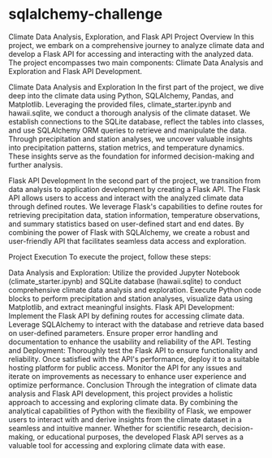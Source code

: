 # sqlalchemy-challenge
Climate Data Analysis, Exploration, and Flask API Project Overview
In this project, we embark on a comprehensive journey to analyze climate data and develop a Flask API for accessing and interacting with the analyzed data. The project encompasses two main components: Climate Data Analysis and Exploration and Flask API Development.

Climate Data Analysis and Exploration
In the first part of the project, we dive deep into the climate data using Python, SQLAlchemy, Pandas, and Matplotlib. Leveraging the provided files, climate_starter.ipynb and hawaii.sqlite, we conduct a thorough analysis of the climate dataset. We establish connections to the SQLite database, reflect the tables into classes, and use SQLAlchemy ORM queries to retrieve and manipulate the data. Through precipitation and station analyses, we uncover valuable insights into precipitation patterns, station metrics, and temperature dynamics. These insights serve as the foundation for informed decision-making and further analysis.

Flask API Development
In the second part of the project, we transition from data analysis to application development by creating a Flask API. The Flask API allows users to access and interact with the analyzed climate data through defined routes. We leverage Flask's capabilities to define routes for retrieving precipitation data, station information, temperature observations, and summary statistics based on user-defined start and end dates. By combining the power of Flask with SQLAlchemy, we create a robust and user-friendly API that facilitates seamless data access and exploration.

Project Execution
To execute the project, follow these steps:

Data Analysis and Exploration: Utilize the provided Jupyter Notebook (climate_starter.ipynb) and SQLite database (hawaii.sqlite) to conduct comprehensive climate data analysis and exploration. Execute Python code blocks to perform precipitation and station analyses, visualize data using Matplotlib, and extract meaningful insights.
Flask API Development: Implement the Flask API by defining routes for accessing climate data. Leverage SQLAlchemy to interact with the database and retrieve data based on user-defined parameters. Ensure proper error handling and documentation to enhance the usability and reliability of the API.
Testing and Deployment: Thoroughly test the Flask API to ensure functionality and reliability. Once satisfied with the API's performance, deploy it to a suitable hosting platform for public access. Monitor the API for any issues and iterate on improvements as necessary to enhance user experience and optimize performance.
Conclusion
Through the integration of climate data analysis and Flask API development, this project provides a holistic approach to accessing and exploring climate data. By combining the analytical capabilities of Python with the flexibility of Flask, we empower users to interact with and derive insights from the climate dataset in a seamless and intuitive manner. Whether for scientific research, decision-making, or educational purposes, the developed Flask API serves as a valuable tool for accessing and exploring climate data with ease.






